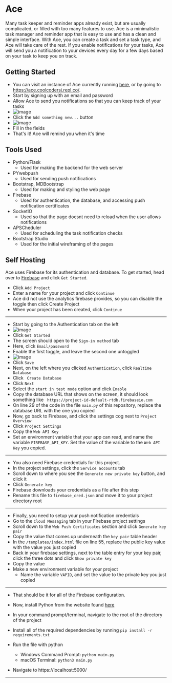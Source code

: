 # Ace

Many task keeper and reminder apps already exist, but are usually complicated, or filled with too many features to use. Ace is a minimalistic task manager and reminder app that is easy to use and has a clean and simple interface. With Ace, you can create a task and set a task type, and Ace will take care of the rest. If you enable notifications for your tasks, Ace will send you a notification to your devices every day for a few days based on your task to keep you on track.


## Getting Started
- You can visit an instance of Ace currently running [here](https://ace.coolcodersj.repl.co/), or by going to https://ace.coolcodersj.repl.co/.
- Start by signing up with an email and password
- Allow Ace to send you notifications so that you can keep track of your tasks
- ![image](https://sjcdn.is-a.dev/file/vftukt)
- Click the `Add something new...` button
- ![image](https://sjcdn.is-a.dev/file/eippdl)
- Fill in the fields 
- That's it! Ace will remind you when it's time


## Tools Used
- Python/Flask
    - Used for making the backend for the web server
- PYwebpush
    - Used for sending push notifications
- Bootstrap, MDBootstrap
    - Used for making and styling the web page
- Firebase
    - Used for authentication, the database, and accessing push notification certificates
- SocketIO
    - Used so that the page doesnt need to reload when the user allows notifications
- APSCheduler
    - Used for scheduling the task notification checks
- Bootstrap Studio
    - Used for the initial wireframing of the pages

## Self Hosting
Ace uses Firebase for its authentication and database. To get started, head over to [Firebase](https://firebase.google.com/) and click `Get Started`. 
- Click `Add Project`
- Enter a name for your project and click `Continue`
- Ace did not use the analytics firebase provides, so you can disable the toggle then click Create Project
- When your project has been created, click `Continue`

___

- Start by going to the Authentication tab on the left
- ![image](https://sjcdn.is-a.dev/file/pyycdq)
- Click `Get Started`
- The screen should open to the `Sign-in method` tab
- Here, click `Email/password`
- Enable the first toggle, and leave the second one untoggled
- ![image](https://sjcdn.is-a.dev/file/vquixa)
- Click `Save`
- Next, on the left where you clicked `Authentication`, click `Realtime Database`
- Click ` Create Database`
- Click `Next`
- Select the `start in test mode` option and click `Enable`
- Copy the database URL that shows on the screen, it should look something like ` https://project-id-default-rtdb.firebaseio.com`
- On line 29 of the code in the file `main.py` of this repository, replace the database URL with the one you copied
- Now, go back to Firebase, and click the settings cog next to `Project Overview`
- Click `Project Settings`
- Copy the `Web API Key`
- Set an environment variable that your app can read, and name the variable `FIREBASE_API_KEY`. Set the value of the variable to the `Web API Key` you copied.

___

- You also need Firebase credentials for this project.
- In the project settings, click the `Service accounts` tab
- Scroll down to where you see the `Generate new private key` button, and click it
- Click `Generate key`
- Firebase downloads your credentials as a file after this step
- Rename this file to `firebase_cred.json` and move it to your project directory root

___

- Finally, you need to setup your push notification credentials
- Go to the `Cloud Messaging` tab in your Firebase project settings
- Scroll down to the `Web Push Certificates` section and click `Generate key pair`
- Copy the value that comes up underneath the `key pair` table header
- In the `/templates/index.html` file on line 55, replace the public key value with the value you just copied
- Back in your firebase settings, next to the table entry for your key pair, click the three dots and click `Show private key`
- Copy the value
- Make a new environment variable for your project
    - Name the variable `VAPID`, and set the value to the private key you just copied

___

- That should be it for all of the Firebase configuration.
- Now, install Python from the website found [here](https://www.python.org/downloads/)
- In your command prompt/terminal, navigate to the root of the directory of the project
- Install all of the required dependencies by running `pip install -r requirements.txt`
- Run the file with python
    - Windows Command Prompt: `python main.py`
    - macOS Terminal: `python3 main.py`

- Navigate to https://localhost:5000/

___